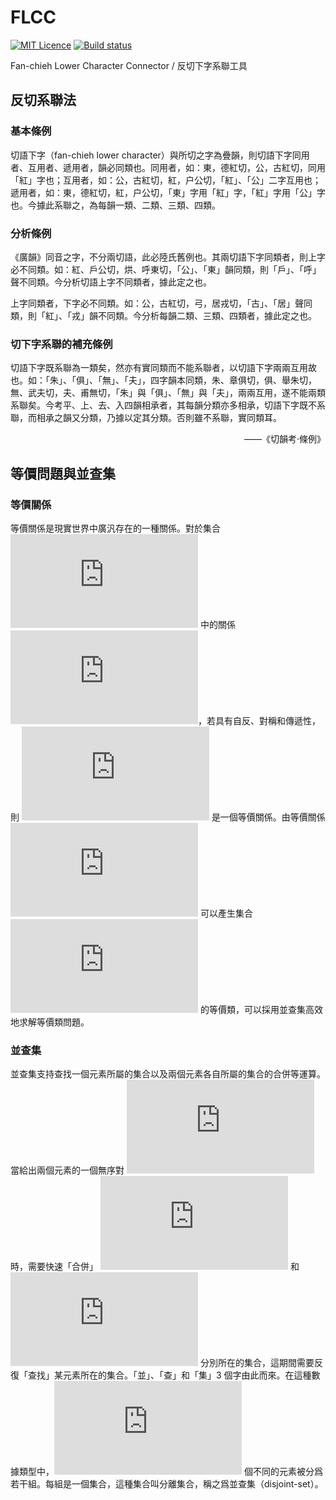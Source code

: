 # FLCC

[![MIT Licence](https://badges.frapsoft.com/os/mit/mit.svg?v=103)](https://opensource.org/licenses/mit-license.php)
[![Build status](https://ci.appveyor.com/api/projects/status/ddbb6dwpxvijgnvh?svg=true)](https://ci.appveyor.com/project/chromezh/flcc)

Fan-chieh Lower Character Connector / 反切下字系聯工具

## 反切系聯法

### 基本條例

切語下字（fan-chieh lower character）與所切之字為疊韻，則切語下字同用者、互用者、遞用者，韻必同類也。同用者，如：東，德紅切，公，古紅切，同用「紅」字也；互用者，如：公，古紅切，紅，户公切，「紅」、「公」二字互用也；遞用者，如：東，德紅切，紅，户公切，「東」字用「紅」字，「紅」字用「公」字也。今據此系聯之，為每韻一類、二類、三類、四類。

### 分析條例

《廣韻》同音之字，不分兩切語，此必陸氏舊例也。其兩切語下字同類者，則上字必不同類。如：紅、戶公切，烘、呼東切，「公」、「東」韻同類，則「戶」、「呼」聲不同類。今分析切語上字不同類者，據此定之也。

上字同類者，下字必不同類。如：公，古紅切，弓，居戎切，「古」、「居」聲同類，則「紅」、「戎」韻不同類。今分析每韻二類、三類、四類者，據此定之也。

### 切下字系聯的補充條例

切語下字既系聯為一類矣，然亦有實同類而不能系聯者，以切語下字兩兩互用故也。如：「朱」、「俱」、「無」、「夫」，四字韻本同類，朱、章俱切，俱、舉朱切，無、武夫切，夫、甫無切，「朱」與「俱」、「無」與「夫」，兩兩互用，遂不能兩類系聯矣。今考平、上、去、入四韻相承者，其每韻分類亦多相承，切語下字既不系聯，而相承之韻又分類，乃據以定其分類。否則雖不系聯，實同類耳。

<p align="right">——《切韻考·條例》</p>

## 等價問題與並查集

### 等價關係

等價關係是現實世界中廣汎存在的一種關係。對於集合 ![](http://latex.codecogs.com/gif.latex?S) 中的關係 ![](http://latex.codecogs.com/gif.latex?R)，若具有自反、對稱和傳遞性，則 ![](http://latex.codecogs.com/gif.latex?R) 是一個等價關係。由等價關係 ![](http://latex.codecogs.com/gif.latex?R) 可以產生集合 ![](http://latex.codecogs.com/gif.latex?S) 的等價類，可以採用並查集高效地求解等價類問題。

### 並查集

並查集支持查找一個元素所屬的集合以及兩個元素各自所屬的集合的合併等運算。當給出兩個元素的一個無序對 ![](http://latex.codecogs.com/gif.latex?(a,b)) 時，需要快速「合併」 ![](http://latex.codecogs.com/gif.latex?a) 和 ![](http://latex.codecogs.com/gif.latex?b) 分別所在的集合，這期間需要反復「查找」某元素所在的集合。「並」、「查」和「集」3 個字由此而來。在這種數據類型中，![](http://latex.codecogs.com/gif.latex?n) 個不同的元素被分爲若干組。每組是一個集合，這種集合叫分離集合，稱之爲並查集（disjoint-set）。
